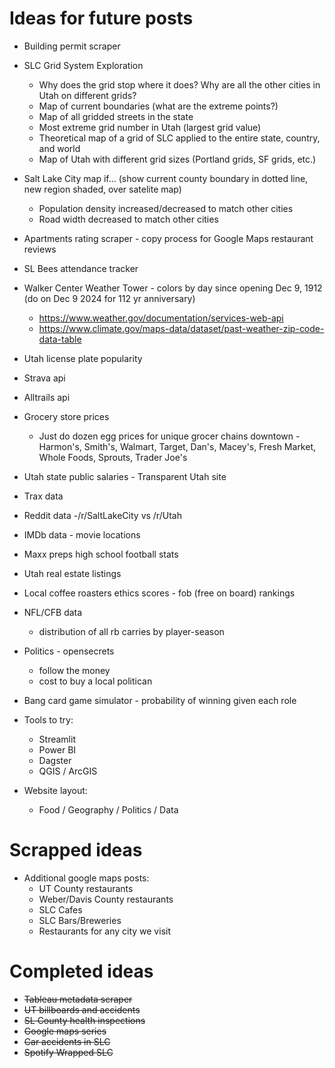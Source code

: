 # Ideas for future posts

* Building permit scraper
* SLC Grid System Exploration
  * Why does the grid stop where it does? Why are all the other cities in Utah on different grids?
  * Map of current boundaries (what are the extreme points?)
  * Map of all gridded streets in the state
  * Most extreme grid number in Utah (largest grid value)
  * Theoretical map of a grid of SLC applied to the entire state, country, and world
  * Map of Utah with different grid sizes (Portland grids, SF grids, etc.)
* Salt Lake City map if... (show current county boundary in dotted line, new region shaded, over satelite map)
  * Population density increased/decreased to match other cities
  * Road width decreased to match other cities
* Apartments rating scraper - copy process for Google Maps restaurant reviews
* SL Bees attendance tracker
* Walker Center Weather Tower - colors by day since opening Dec 9, 1912 (do on Dec 9 2024 for 112 yr anniversary)
  * https://www.weather.gov/documentation/services-web-api
  * https://www.climate.gov/maps-data/dataset/past-weather-zip-code-data-table
* Utah license plate popularity
* Strava api
* Alltrails api
* Grocery store prices
  * Just do dozen egg prices for unique grocer chains downtown - Harmon's, Smith's, Walmart, Target, Dan's, Macey's, Fresh Market, Whole Foods, Sprouts, Trader Joe's
* Utah state public salaries - Transparent Utah site
* Trax data
* Reddit data -/r/SaltLakeCity vs /r/Utah
* IMDb data - movie locations
* Maxx preps high school football stats
* Utah real estate listings
* Local coffee roasters ethics scores - fob (free on board) rankings
* NFL/CFB data
  * distribution of all rb carries by player-season
* Politics - opensecrets
  * follow the money
  * cost to buy a local politican
* Bang card game simulator - probability of winning given each role

* Tools to try:
  * Streamlit
  * Power BI
  * Dagster
  * QGIS / ArcGIS
* Website layout:
  * Food / Geography / Politics / Data

# Scrapped ideas

* Additional google maps posts:
  * UT County restaurants
  * Weber/Davis County restaurants
  * SLC Cafes
  * SLC Bars/Breweries
  * Restaurants for any city we visit

# Completed ideas

* ~~Tableau metadata scraper~~
* ~~UT billboards and accidents~~
* ~~SL County health inspections~~
* ~~Google maps series~~
* ~~Car accidents in SLC~~
* ~~Spotify Wrapped SLC~~